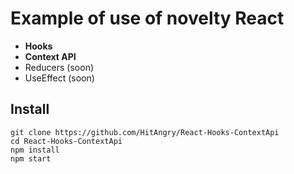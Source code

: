 # Example of use of novelty React

- **Hooks**
- **Context API**
- Reducers (soon)
- UseEffect (soon)

## Install
```
git clone https://github.com/HitAngry/React-Hooks-ContextApi
cd React-Hooks-ContextApi
npm install
npm start
```
